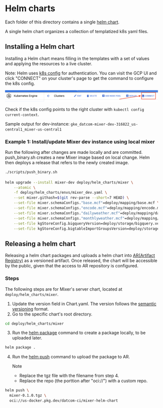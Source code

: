 # Helm charts

Each folder of this directory contains a single [helm chart](https://helm.sh/docs/topics/charts/).

A single helm chart organizes a collection of templatized k8s yaml files.

## Installing a Helm chart

Installing a Helm chart means filling in the templates with a set of values and 
applying the resources to a live cluster.

Note: Helm uses [k8s config](https://cloud.google.com/kubernetes-engine/docs/how-to/cluster-access-for-kubectl) for authentication. You can visit the GCP UI and click "CONNECT" on your cluster's page to get the command to configure the k8s config.

![Alt text](images/gke_connect.png?raw=true "credentials")

Check if the k8s config points to the right cluster with `kubectl config current-context`.

Sample output for dev-instance: `gke_datcom-mixer-dev-316822_us-central1_mixer-us-central1`

### Example 1: Install/update Mixer dev instance using local mixer

Run the following after changes are made locally and are committed. push_binary.sh creates a new Mixer image
based on local change. Helm then deploys a release that refers to the newly created image.

```sh
./scripts/push_binary.sh

helm upgrade --install mixer-dev deploy/helm_charts/mixer \
    --atomic \
    -f deploy/helm_charts/envs/mixer_dev.yaml \
    --set mixer.githash=$(git rev-parse --short=7 HEAD) \
    --set-file mixer.schemaConfigs."base.mcf"=deploy/mapping/base.mcf \
    --set-file mixer.schemaConfigs."encode.mcf"=deploy/mapping/encode.mcf \
    --set-file mixer.schemaConfigs."dailyweather.mcf"=deploy/mapping/dailyweather.mcf \
    --set-file mixer.schemaConfigs."monthlyweather.mcf"=deploy/mapping/monthlyweather.mcf \
    --set-file kgStoreConfig.bigqueryVersion=deploy/storage/bigquery.version \
    --set-file kgStoreConfig.bigtableImportGroupsVersion=deploy/storage/bigtable_import_groups.version
```

## Releasing a helm chart

Releasing a helm chart packages and uploads a helm chart into [AR(Artifact Registry)](https://cloud.google.com/artifact-registry/docs/overview) as a versioned artifact. Once released, the chart will be accessible by the public, given that the access to AR repository is configured.


### Steps

The following steps are for Mixer's server chart, located at `deploy/helm_charts/mixer`.
    
1.  Update the version field in Chart.yaml. The version follows the [semantic versioning](https://semver.org/) format.
2.  Go to the specific chart's root directory.

```sh
cd deploy/helm_charts/mixer
```

3.  Run the [helm package](https://helm.sh/docs/helm/helm_package/) command to create a package locally, to be uploaded later.

```sh
helm package .
```

4.  Run the [helm push](https://helm.sh/docs/helm/helm_push/) command to upload the package to AR.

    Note
    -   Replace the tgz file with the filename from step 4.
    -   Replace the repo (the porttion after "oci://") with a custom repo. 

```sh
helm push \
  mixer-0.1.0.tgz \
  oci://us-docker.pkg.dev/datcom-ci/mixer-helm-chart
```
